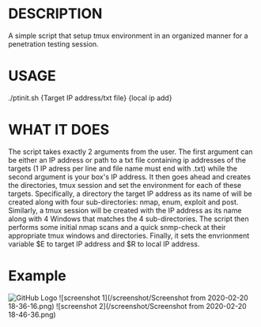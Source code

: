 # DESCRIPTION

A simple script that setup tmux environment in an organized manner for a penetration testing session.

# USAGE

./ptinit.sh {Target IP address/txt file} {local ip add}

# WHAT IT DOES

The script takes exactly 2 arguments from the user. The first argument can be either an IP address or path to a txt file containing ip addresses of the targets (1 IP adress per line and file name must end with .txt) while the second argument is your box's IP address. It then goes ahead and creates the directories, tmux session and set the environment for each of these targets. Specifically, a directory the target IP address as its name of  will be created along with four sub-directories: nmap, enum, exploit and post. Similarly, a tmux session will be created with the IP address as its name along with 4 Windows that matches the 4 sub-directories. The script then performs some initial nmap scans and a quick snmp-check at their appropriate tmux windows and directories. Finally, it sets the envrionment variable $E to target IP address and $R to local IP address.

# Example
![GitHub Logo](/images/logo.png)
![screenshot 1](/screenshot/Screenshot from 2020-02-20 18-36-16.png)
![screenshot 2](/screenshot/Screenshot from 2020-02-20 18-46-36.png)

